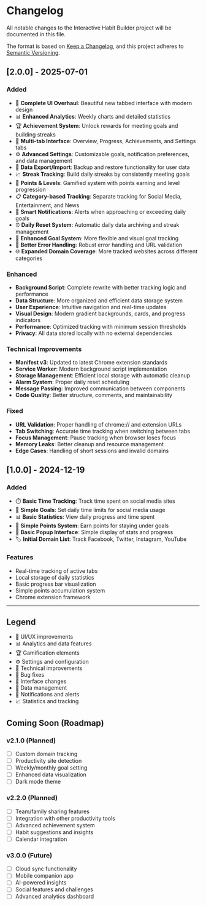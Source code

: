 # Changelog

All notable changes to the Interactive Habit Builder project will be documented in this file.

The format is based on [Keep a Changelog](https://keepachangelog.com/en/1.0.0/),
and this project adheres to [Semantic Versioning](https://semver.org/spec/v2.0.0.html).

## [2.0.0] - 2025-07-01

### Added
- 🎨 **Complete UI Overhaul**: Beautiful new tabbed interface with modern design
- 📊 **Enhanced Analytics**: Weekly charts and detailed statistics
- 🏆 **Achievement System**: Unlock rewards for meeting goals and building streaks
- 📱 **Multi-tab Interface**: Overview, Progress, Achievements, and Settings tabs
- ⚙️ **Advanced Settings**: Customizable goals, notification preferences, and data management
- 🔄 **Data Export/Import**: Backup and restore functionality for user data
- 📈 **Streak Tracking**: Build daily streaks by consistently meeting goals
- 🏅 **Points & Levels**: Gamified system with points earning and level progression
- 📋 **Category-based Tracking**: Separate tracking for Social Media, Entertainment, and News
- 🚨 **Smart Notifications**: Alerts when approaching or exceeding daily goals
- ⏰ **Daily Reset System**: Automatic daily data archiving and streak management
- 🎯 **Enhanced Goal System**: More flexible and visual goal tracking
- 🔧 **Better Error Handling**: Robust error handling and URL validation
- 🌐 **Expanded Domain Coverage**: More tracked websites across different categories

### Enhanced
- **Background Script**: Complete rewrite with better tracking logic and performance
- **Data Structure**: More organized and efficient data storage system
- **User Experience**: Intuitive navigation and real-time updates
- **Visual Design**: Modern gradient backgrounds, cards, and progress indicators
- **Performance**: Optimized tracking with minimum session thresholds
- **Privacy**: All data stored locally with no external dependencies

### Technical Improvements
- **Manifest v3**: Updated to latest Chrome extension standards
- **Service Worker**: Modern background script implementation
- **Storage Management**: Efficient local storage with automatic cleanup
- **Alarm System**: Proper daily reset scheduling
- **Message Passing**: Improved communication between components
- **Code Quality**: Better structure, comments, and maintainability

### Fixed
- **URL Validation**: Proper handling of chrome:// and extension URLs
- **Tab Switching**: Accurate time tracking when switching between tabs
- **Focus Management**: Pause tracking when browser loses focus
- **Memory Leaks**: Better cleanup and resource management
- **Edge Cases**: Handling of short sessions and invalid domains

## [1.0.0] - 2024-12-19

### Added
- ⏱️ **Basic Time Tracking**: Track time spent on social media sites
- 🎯 **Simple Goals**: Set daily time limits for social media usage
- 📊 **Basic Statistics**: View daily progress and time spent
- 🔄 **Simple Points System**: Earn points for staying under goals
- 📱 **Basic Popup Interface**: Simple display of stats and progress
- 🏷️ **Initial Domain List**: Track Facebook, Twitter, Instagram, YouTube

### Features
- Real-time tracking of active tabs
- Local storage of daily statistics
- Basic progress bar visualization
- Simple points accumulation system
- Chrome extension framework

---

## Legend
- 🎨 UI/UX improvements
- 📊 Analytics and data features
- 🏆 Gamification elements
- ⚙️ Settings and configuration
- 🔧 Technical improvements
- 🐛 Bug fixes
- 📱 Interface changes
- 🔄 Data management
- 🚨 Notifications and alerts
- 📈 Statistics and tracking

## Coming Soon (Roadmap)

### v2.1.0 (Planned)
- [ ] Custom domain tracking
- [ ] Productivity site detection
- [ ] Weekly/monthly goal setting
- [ ] Enhanced data visualization
- [ ] Dark mode theme

### v2.2.0 (Planned)
- [ ] Team/family sharing features
- [ ] Integration with other productivity tools
- [ ] Advanced achievement system
- [ ] Habit suggestions and insights
- [ ] Calendar integration

### v3.0.0 (Future)
- [ ] Cloud sync functionality
- [ ] Mobile companion app
- [ ] AI-powered insights
- [ ] Social features and challenges
- [ ] Advanced analytics dashboard 